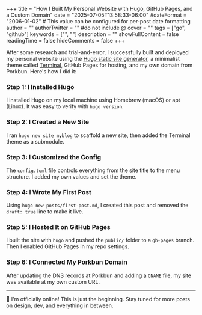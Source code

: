 +++
title = "How I Built My Personal Website with Hugo, GitHub Pages, and a Custom Domain"
date = "2025-07-05T13:58:33-06:00"
#dateFormat = "2006-01-02" # This value can be configured for per-post date formatting
author = ""
authorTwitter = "" #do not include @
cover = ""
tags = ["go", "github"]
keywords = ["", ""]
description = ""
showFullContent = false
readingTime = false
hideComments = false
+++

After some research and trial-and-error, I successfully built and deployed my personal website using the [Hugo static site generator](https://gohugo.io/), a minimalist theme called [Terminal](https://github.com/panr/hugo-theme-terminal), GitHub Pages for hosting, and my own domain from Porkbun. Here's how I did it:

### Step 1: I Installed Hugo

I installed Hugo on my local machine using Homebrew (macOS) or apt (Linux). It was easy to verify with `hugo version`.

### Step 2: I Created a New Site

I ran `hugo new site myblog` to scaffold a new site, then added the Terminal theme as a submodule.

### Step 3: I Customized the Config

The `config.toml` file controls everything from the site title to the menu structure. I added my own values and set the theme.

### Step 4: I Wrote My First Post

Using `hugo new posts/first-post.md`, I created this post and removed the `draft: true` line to make it live.

### Step 5: I Hosted It on GitHub Pages

I built the site with `hugo` and pushed the `public/` folder to a `gh-pages` branch. Then I enabled GitHub Pages in my repo settings.

### Step 6: I Connected My Porkbun Domain

After updating the DNS records at Porkbun and adding a `CNAME` file, my site was available at my own custom URL.

---

🎉 I'm officially online! This is just the beginning. Stay tuned for more posts on design, dev, and everything in between.
